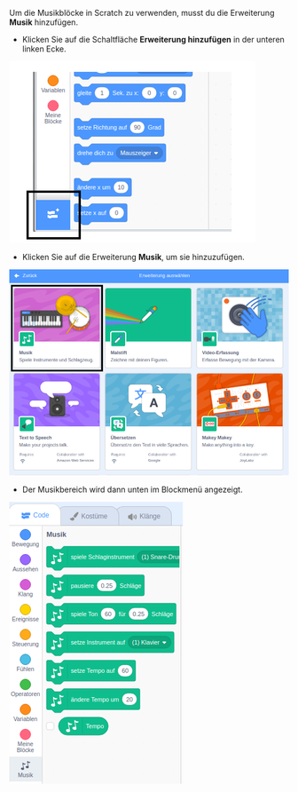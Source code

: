 Um die Musikblöcke in Scratch zu verwenden, musst du die Erweiterung **Musik** hinzufügen.

+ Klicken Sie auf die Schaltfläche **Erweiterung hinzufügen** in der unteren linken Ecke.

![Erweiterungstaste hervorgehoben](images/add-extension-annotated.png)

+ Klicken Sie auf die Erweiterung **Musik**, um sie hinzuzufügen.

![music extension highlighted](images/click-music-annotated.png)

+ Der Musikbereich wird dann unten im Blockmenü angezeigt.

![music extension blocks](images/music-extension-blocks.png)